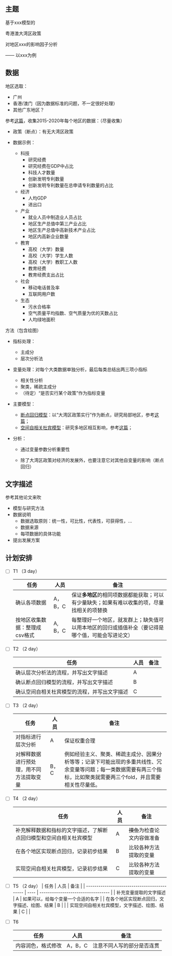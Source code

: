 ## 主题

基于xxx模型的

粤港澳大湾区政策

对地区xxx的影响因子分析

—— 以xxx为例

## 数据

地区选取：

- 广州
- 香港/澳门（因为数据标准的问题，不一定很好处理）
- 其他广东地区？

参考[这篇](https://kns.cnki.net/kcms/detail/detail.aspx?dbcode=CJFD&dbname=CJFDLAST2019&filename=TAJJ201908017&uniplatform=NZKPT&v=UEK75FlycaqtjBnGsJAlX_rQfmshO_3Gt6dWeWgvqeJq_d4ySKDMADg5bglXyZLf)，收集2015-2020年每个地区的数据：（尽量收集）

- 政策（断点）：有无大湾区政策

- 数据示例：
    - 科技
        - 研究经费
        - 研究经费在GDP中占比
        - 科技人才数量
        - 创新发明专利数量
        - 创新发明专利数量在总申请专利数量的占比
    - 经济
        - 人均GDP
        - 进出口
    - 产业
        - 就业人员中制造业人员占比
        - 地区生产总值中第三产业占比
        - 地区生产总值中高新技术产业占比
        - 地区内高新企业数量
    - 教育
        - 高校（大学）数量
        - 高校（大学）学生人数
        - 高校（大学）教职工人数
        - 教育经费
        - 教育经费支出占比
    - 社会
        - 移动电话普及率
        - 互联网用户数
    - 生态
        - 污水合格率
        - 空气质量平均指数、空气质量为优的天数占比
        - 人均绿地面积

方法（包含绘图）

- 指标处理：
    - 主成分
    - 层次分析法

- 变量处理：对每个大类数据单独分析，最后每类总结出两三项小指标
    - 相关性分析
    - 聚类，稀疏主成分
    - （待定）“是否实行某个政策”作为指标变量

- 主要模型：

    - [断点回归模型](https://www.jianshu.com/p/6ee94bcf2c29)：以“大湾区政策实行”作为断点，研究局部地区，参考[这篇](https://kns.cnki.net/kcms/detail/detail.aspx?dbcode=CMFD&dbname=CMFD201601&filename=1015368383.nh&uniplatform=NZKPT&v=Zh5f2Kd1itAVV0LyDtEbCrMUm9M7P64Be0t3rWn0DQIgdCEsTGywUalYnFfKW55V)；
    - [空间自相关杜宾模型](https://zhuanlan.zhihu.com/p/432716121)：研究多地区相互影响，参考[这篇](https://kns.cnki.net/kcms/detail/detail.aspx?dbcode=CJFD&dbname=CJFDAUTODAY&filename=GJTA202202011&uniplatform=NZKPT&v=WL8niG7LIZ7Qsea97xBWOxZo96zWb05IybLHilzki2XpME_-pn43gwDdHzNXedDe)；

- 分析：

    - 通过变量参数分析重要性

    - 除了大湾区政策对经济的发展外，也要注意它对其他自变量的影响（断点回归）



## 文字描述

参考其他论文来吹

- 模型与研究方法
- 数据说明
    - 数据选取原则：统一性，可比性，代表性，可获得性，...
    - 数据来源
    - 每项数据的具体功能
- 提出发展方案



## 计划安排

- [ ] T1  （3 day）

    | 任务                          | 人员    | 备注                                                         |
    | ----------------------------- | ------- | ------------------------------------------------------------ |
    | 确认各项数据                  | A，B，C | 保证**多地区**的相同项数据都能获取；可以有少量缺失；如果有难以收集的项，尽量找相关的项替换 |
    | 按地区收集数据：整理成csv格式 | A, B，C | 每整理好一个地区，就发群上；缺失值可以用本地区的回归或插值补全（要记得是哪个值，可能会写进论文） |

- [ ] T2 （2 day）

    | 任务                                         | 人员 | 备注                   |
    | -------------------------------------------- | ---- | ---------------------- |
    | 确认层次分析法的流程，并写出文字描述         | A    |  |
    | 确认断点回归模型的流程，并写出文字描述       | B    |  |
    | 确认空间自相关杜宾模型的流程，并写出文字描述 | C    |  |

- [ ] T3 （2 day）

    | 任务                                     | 人员 | 备注                                                         |
    | ---------------------------------------- | ---- | ------------------------------------------------------------ |
    | 对指标进行层次分析                       | A    | 保证权重合理                                                 |
    | 对解释数据进行预处理，用不同方法提取变量 | B，C | 例如经验主义、聚类、稀疏主成分、因果分析等等；记录下可能出现的多重共线性、冗余变量等问题；每一类数据需要有两三个指标，比如聚类就需要两三个fold，并且需要相关性尽量低。 |

- [ ] T4 （2 day）

    | 任务                                                         | 人员 | 备注                         |
    | ------------------------------------------------------------ | ---- | ---------------------------- |
    | 补充解释数据和指标的文字描述，了解断点回归模型和空间自相关杜宾模型 | A    | ~~摸鱼~~为检查论文内容做准备 |
    | 在各个地区实现断点回归，记录初步结果                         | B    | 比较各种方法提取的变量       |
    | 实现空间自相关杜宾模型，记录初步结果                         | C    | 比较各种方法提取的变量       |


- [ ] T5 （2 day）
    | 任务                                         | 人员 | 备注                               |
    | -------------------------------------------- | ---- | ---------------------------------- |
    | 补充变量提取的文字描述                       | A    | 如果可以，给每个变量一个合适的名字 |
    | 在各个地区实现断点回归，文字描述、绘图、结果 | B    |                                    |
    | 实现空间自相关杜宾模型，文字描述、绘图、结果 | C    |                                    |

- [ ] T6

    | 任务               | 人员    | 备注                       |
    | ------------------ | ------- | -------------------------- |
    | 内容润色，格式修改 | A，B，C | 注意不同人写的部分是否连贯 |

    
